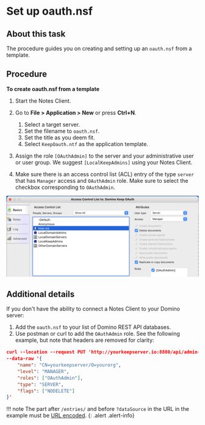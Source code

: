 # Set up oauth.nsf

## About this task
The procedure guides you on creating and setting up an `oauth.nsf` from a template.

## Procedure 

**To create oauth.nsf from a template**

1. Start the Notes Client.
2. Go to **File > Application > New** or press **Ctrl+N**.

    1. Select a target server.
    2. Set the filename to `oauth.nsf`.
    3. Set the title as you deem fit.
    4. Select `KeepOauth.ntf` as the application template.

3. Assign the role `[OAuthAdmin]` to the server and your administrative user or user group. We suggest `[LocalKeepAdmins]` using your Notes Client. 
4. Make sure there is an access control list (ACL) entry of the type `server` that has `Manager` access and `OAuthAdmin` role. Make sure to select the checkbox corresponding to `OAuthAdmin`.

![Domino REST API oauth.nsf ACL](../../assets/images/keep-oauthnsf-acl.png)

## Additional details

If you don't have the ability to connect a Notes Client to your Domino server:

1. Add the `oauth.nsf` to your list of Domino REST API databases.
2. Use postman or curl to add the `OAuthAdmin` role. See the following example, but note that headers are removed for clarity:

```json
curl --location --request PUT 'http://yourkeepserver.io:8880/api/admin-v1/acl/entries/CN%3Dyourkeepserver%2FO%3Dyourorg?dataSource=oauth.nsf' \
--data-raw '{
    "name": "CN=yourkeepserver/O=yourorg",
    "level": "MANAGER",
    "roles": ["OAuthAdmin"],
    "type": "SERVER",
    "flags": ["NODELETE"]
}'
```

!!! note
    The part after `/entries/` and before `?dataSource` in the URL in the example must be [URL encoded](https://en.wikipedia.org/wiki/Percent-encoding).
    {: .alert .alert-info}